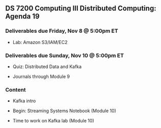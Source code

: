 ## DS 7200 Computing III Distributed Computing: Agenda 19

### Deliverables due Friday, Nov 8 @ 5:00pm ET
- Lab: Amazon S3/IAM/EC2

### Deliverables due Sunday, Nov 10 @ 5:00pm ET

- Quiz: Distributed Data and Kafka

- Journals through Module 9


### Content

- Kafka intro

- Begin: Streaming Systems Notebook (Module 10)

- Time to work on Kafka lab (Module 10)